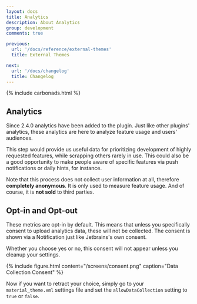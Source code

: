 ```yaml
---
layout: docs
title: Analytics
description: About Analytics
group: development
comments: true

previous:
  url: '/docs/reference/external-themes'
  title: External Themes

next:
  url: '/docs/changelog'
  title: Changelog
---
```


{% include carbonads.html %}

## Analytics

Since 2.4.0 analytics have been added to the plugin. Just like other plugins' analytics, these analytics are here to analyze feature usage and users' audiences.

This step would provide us useful data for prioritizing development of highly requested features, while scrapping others rarely in use. This could also be a good opportunity to make people aware of specific features via push notifications or daily hints, for instance.

Note that this process does not collect user information at all, therefore **completely anonymous**. It is only used to measure feature usage. And of course, it is **not sold** to third parties.

## Opt-in and Opt-out

These metrics are opt-in by default. This means that unless you specifically consent to upload analytics data, these will not be collected. The consent is shown via a Notification just like Jetbrains's own consent.

Whether you choose yes or no, this consent will not appear unless you cleanup your settings.

{% include figure.html content="/screens/consent.png" caption="Data Collection Consent" %}

Now if you want to retract your choice, simply go to your `material_theme.xml` settings file and set the `allowDataCollection` setting to `true` or `false`.
